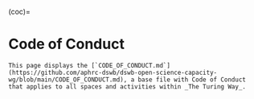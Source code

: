 (coc)=
# Code of Conduct

```{note}
This page displays the [`CODE_OF_CONDUCT.md`](https://github.com/aphrc-dswb/dswb-open-science-capacity-wg/blob/main/CODE_OF_CONDUCT.md), a base file with Code of Conduct that applies to all spaces and activities within _The Turing Way_.
```

```{include} ../CODE_OF_CONDUCT.md
```